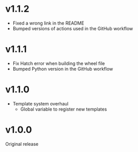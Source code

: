 # v1.1.2

  - Fixed a wrong link in the README
  - Bumped versions of actions used in the GitHub workflow

# v1.1.1

  - Fix Hatch error when building the wheel file
  - Bumped Python version in the GitHub workflow

# v1.1.0

  - Template system overhaul
    - Global variable to register new templates

# v1.0.0

Original release